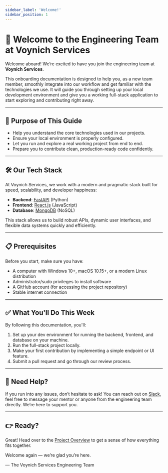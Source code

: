 ```yaml
---
sidebar_label: 'Welcome!'
sidebar_position: 1
---
```


# 👋 Welcome to the Engineering Team at Voynich Services

Welcome aboard! We’re excited to have you join the engineering team at **Voynich Services**.

This onboarding documentation is designed to help you, as a new team member, smoothly integrate into our workflow and get familiar with the technologies we use. It will guide you through setting up your local development environment and give you a working full-stack application to start exploring and contributing right away.

---

## 🎯 Purpose of This Guide

- Help you understand the core technologies used in our projects.
- Ensure your local environment is properly configured.
- Let you run and explore a real working project from end to end.
- Prepare you to contribute clean, production-ready code confidently.

---

## 🛠️ Our Tech Stack

At Voynich Services, we work with a modern and pragmatic stack built for speed, scalability, and developer happiness:

- **Backend**: [FastAPI](https://fastapi.tiangolo.com/) (Python)
- **Frontend**: [React.js](https://react.dev/) (JavaScript)
- **Database**: [MongoDB](https://www.mongodb.com/) (NoSQL)

This stack allows us to build robust APIs, dynamic user interfaces, and flexible data systems quickly and efficiently.

---

## 📋 Prerequisites

Before you start, make sure you have:
- A computer with Windows 10+, macOS 10.15+, or a modern Linux distribution
- Administrator/sudo privileges to install software
- A GitHub account (for accessing the project repository)
- Stable internet connection

---

## ✅ What You'll Do This Week

By following this documentation, you'll:

1. Set up your dev environment for running the backend, frontend, and database on your machine.
2. Run the full-stack project locally.
3. Make your first contribution by implementing a simple endpoint or UI feature.
4. Submit a pull request and go through our review process.

---

## 💬 Need Help?

If you run into any issues, don’t hesitate to ask! You can reach out on [Slack](https://join.slack.com/t/voynichservices/shared_invite/zt-37hlnp6xx-STmErKT7cCG6TcxEihrf~w), feel free to message your mentor or anyone from the engineering team directly. We’re here to support you.


---

## 👉 Ready?

Great! Head over to the [Project Overview](./03-project-overview.md) to get a sense of how everything fits together.

Welcome again — we’re glad you’re here.

—
The Voynich Services Engineering Team
